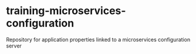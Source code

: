 # training-microservices-configuration
Repository for application properties linked to a microservices configuration server
